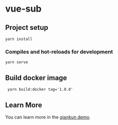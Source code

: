 # vue-sub

## Project setup
```
yarn install
```

### Compiles and hot-reloads for development
```
yarn serve
```

## Build docker image
```
 yarn build:docker tag='1.0.0'
```

## Learn More

You can learn more in the [qiankun demo](https://blog.csdn.net/qq_39544148/article/details/121911588).


